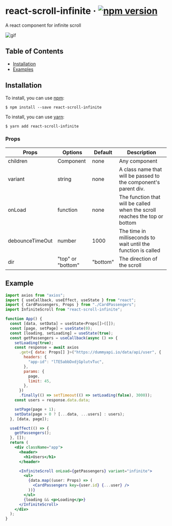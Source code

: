 # react-scroll-infinite &middot; [![npm version](https://img.shields.io/badge/npm-v1.0.1-blue)](https://www.npmjs.com/package/react-scroll-infinite)

A react component for infinite scroll

![gif](gif.gif)

## Table of Contents

- [Installation](#installation)
- [Examples](#example)

## Installation

To install, you can use [npm](https://npmjs.org/):

    $ npm install --save react-scroll-infinite

To install, you can use [yarn](https://https://yarnpkg.com/):

    $ yarn add react-scroll-infinite

### Props

| Props           | Options           | Default  | Description                                                                |
| --------------- | ----------------- | -------- | -------------------------------------------------------------------------- |
| children        | Component         | none     | Any component                                                              |
| variant         | string            | none     | A class name that will be passed to the component's parent div.            |
| onLoad          | function          | none     | The function that will be called when the scroll reaches the top or bottom |
| debounceTimeOut | number            | 1000     | The time in milliseconds to wait until the function is called              |
| dir             | "top" or "bottom" | "bottom" | The direction of the scroll                                                |

## Example

```jsx
import axios from "axios";
import { useCallback, useEffect, useState } from "react";
import { CardPassengers, Props } from "./CardPassengers";
import InfiniteScroll from "react-scroll-infinite";

function App() {
  const [data, setData] = useState<Props[]>([]);
  const [page, setPage] = useState(0);
  const [loading, setLoading] = useState(true);
  const getPassengers = useCallback(async () => {
    setLoading(true);
    const response = await axios
      .get<{ data: Props[] }>("https://dummyapi.io/data/api/user", {
        headers: {
          "app-id": "lTE5abbDxdjGplutvTuc",
        },
        params: {
          page,
          limit: 45,
        },
      })
      .finally(() => setTimeout(() => setLoading(false), 3000));
    const users = response.data.data;

    setPage(page + 1);
    setData(page > 0 ? [...data, ...users] : users);
  }, [data, page]);

  useEffect(() => {
    getPassengers();
  }, []);
  return (
    <div className="app">
      <header>
        <h1>Users</h1>
      </header>

      <InfiniteScroll onLoad={getPassengers} variant="infinite">
        <ul>
          {data.map((user: Props) => (
            <CardPassengers key={user.id} {...user} />
          ))}
        </ul>
        {loading && <p>Loading</p>}
      </InfiniteScroll>
    </div>
  );
}
```
